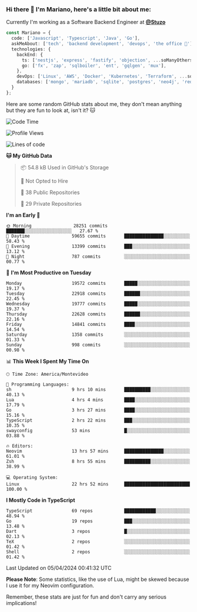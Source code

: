### Hi there 👋 I'm Mariano, here's a little bit about me:

Currently I'm working as a Software Backend Engineer at [**@Stuzo**](https://www.stuzo.com/)

```ts
const Mariano = {
  code: ['Javascript', 'Typescript', 'Java', 'Go'],
  askMeAbout: ['tech', 'backend development', 'devops', 'the office 💼'],
  technologies: {
    backEnd: {
      ts: ['nestjs', 'express', 'fastify', 'objection', ...soManyOthersFrameworks],
      go: ['fx', 'zap', 'sqlboiler', 'ent', 'gqlgen', 'mux'],
    },
    devOps: ['Linux', 'AWS', 'Docker', 'Kubernetes', 'Terraform', ...soManyOthersTools],
    databases: ['mongo', 'mariadb', 'sqlite', 'postgres', 'neo4j', 'redis', ...],
  }
};
```

Here are some random GitHub stats about me, they don't mean anything but they are fun to look at, isn't it? 🐱

<!--START_SECTION:waka-->
![Code Time](http://img.shields.io/badge/Code%20Time-1%2C825%20hrs%2028%20mins-blue)

![Profile Views](http://img.shields.io/badge/Profile%20Views-1-blue)

![Lines of code](https://img.shields.io/badge/From%20Hello%20World%20I%27ve%20Written-18.2%20million%20lines%20of%20code-blue)

**🐱 My GitHub Data** 

> 📦 54.8 kB Used in GitHub's Storage 
 > 
> 🚫 Not Opted to Hire
 > 
> 📜 38 Public Repositories 
 > 
> 🔑 29 Private Repositories 
 > 
**I'm an Early 🐤** 

```text
🌞 Morning                28251 commits       ███████░░░░░░░░░░░░░░░░░░   27.67 % 
🌆 Daytime                59655 commits       ███████████████░░░░░░░░░░   58.43 % 
🌃 Evening                13399 commits       ███░░░░░░░░░░░░░░░░░░░░░░   13.12 % 
🌙 Night                  787 commits         ░░░░░░░░░░░░░░░░░░░░░░░░░   00.77 % 
```
📅 **I'm Most Productive on Tuesday** 

```text
Monday                   19572 commits       █████░░░░░░░░░░░░░░░░░░░░   19.17 % 
Tuesday                  22918 commits       ██████░░░░░░░░░░░░░░░░░░░   22.45 % 
Wednesday                19777 commits       █████░░░░░░░░░░░░░░░░░░░░   19.37 % 
Thursday                 22628 commits       ██████░░░░░░░░░░░░░░░░░░░   22.16 % 
Friday                   14841 commits       ████░░░░░░░░░░░░░░░░░░░░░   14.54 % 
Saturday                 1358 commits        ░░░░░░░░░░░░░░░░░░░░░░░░░   01.33 % 
Sunday                   998 commits         ░░░░░░░░░░░░░░░░░░░░░░░░░   00.98 % 
```


📊 **This Week I Spent My Time On** 

```text
🕑︎ Time Zone: America/Montevideo

💬 Programming Languages: 
sh                       9 hrs 10 mins       ██████████░░░░░░░░░░░░░░░   40.13 % 
Lua                      4 hrs 4 mins        ████░░░░░░░░░░░░░░░░░░░░░   17.79 % 
Go                       3 hrs 27 mins       ████░░░░░░░░░░░░░░░░░░░░░   15.16 % 
TypeScript               2 hrs 22 mins       ███░░░░░░░░░░░░░░░░░░░░░░   10.35 % 
swayconfig               53 mins             █░░░░░░░░░░░░░░░░░░░░░░░░   03.88 % 

🔥 Editors: 
Neovim                   13 hrs 57 mins      ███████████████░░░░░░░░░░   61.01 % 
Zsh                      8 hrs 55 mins       ██████████░░░░░░░░░░░░░░░   38.99 % 

💻 Operating System: 
Linux                    22 hrs 52 mins      █████████████████████████   100.00 % 
```

**I Mostly Code in TypeScript** 

```text
TypeScript               69 repos            ████████████░░░░░░░░░░░░░   48.94 % 
Go                       19 repos            ███░░░░░░░░░░░░░░░░░░░░░░   13.48 % 
Dart                     3 repos             █░░░░░░░░░░░░░░░░░░░░░░░░   02.13 % 
TeX                      2 repos             ░░░░░░░░░░░░░░░░░░░░░░░░░   01.42 % 
Shell                    2 repos             ░░░░░░░░░░░░░░░░░░░░░░░░░   01.42 % 
```




 Last Updated on 05/04/2024 00:41:32 UTC
<!--END_SECTION:waka-->

**Please Note**: Some statistics, like the use of Lua, might be skewed because I use it for my Neovim configuration.

Remember, these stats are just for fun and don't carry any serious implications!
